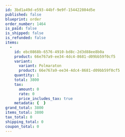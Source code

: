 ```yaml
---
id: 3bd1a49d-e593-44bf-9e9f-154422804d5e
published: false
blueprint: order
order_number: 1464
is_paid: false
is_shipped: false
is_refunded: false
items:
  -
    id: ebc0868b-6576-4910-bd8c-2d3d88ee8b0a
    product: 66e767a9-ee34-4dc4-8681-d09bb59f0cf5
    variant:
      variant: Polmaraton
      product: 66e767a9-ee34-4dc4-8681-d09bb59f0cf5
    quantity: 1
    total: 3800
    tax:
      amount: 0
      rate: 0
      price_includes_tax: true
    metadata: {  }
grand_total: 3800
items_total: 3800
tax_total: 0
shipping_total: 0
coupon_total: 0
---
```


